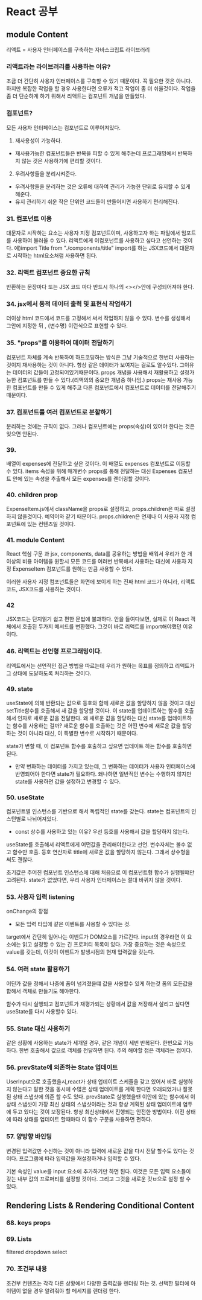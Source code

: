 # React 공부

## module Content

리액트 = 사용자 인터페이스를 구축하는 자바스크립트 라이브러리

### 리액트라는 라이브러리를 사용하는 이유?

조금 더 간단히 사용자 인터페이스를 구축할 수 있기 때문이다.
꼭 필요한 것은 아니다. 하지만 복잡한 작업을 할 경우 사용한다면 오류가 적고
작업이 좀 더 쉬울것이다. 작업을 좀 더 단순하게 하기 위해서 리액트는 컴포넌트 개념을 만들었다.

### 컴포넌트?

모든 사용자 인터페이스는 컴포넌트로 이루어져있다.

1. 재사용성이 가능하다.

- 재사용가능한 컴포넌트들은 반복을 피할 수 있게 해주는데 프로그래밍에서 반복하지 않는 것은 사용하기에 편리할 것이다.

2. 우려사항들을 분리시켜준다.

- 우려사항들을 분리하는 것은 오류에 대하여 관리가 가능한 단위로 유지할 수 있게 해준다.
- 유지 관리하기 쉬운 작은 단위인 코드들이 만들어지면 사용하기 편리해진다.

### 31. 컴포넌트 이용

대문자로 시작하는 요소는 사용자 지정 컴포넌트이며, 사용하고자 하는 파일에서 임포트를 사용하여 불러올 수 있다.
리액트에게 이컴포넌트를 사용하고 싶다고 선언하는 것이다.
예)import Title from "./components/title"
import를 하는 JSX코드에서 대문자로 시작하는 html요소처럼 사용하면 된다.

### 32. 리액트 컴포넌트 중요한 규칙

반환하는 문장마다 또는 JSX 코드 마다 반드시 하나의 <></>안에 구성되어져야 한다.

### 34. jsx에서 동적 데이터 출력 및 표현식 작업하기

더이상 html 코드에서 코드를 고정해서 써서 작업하지 않을 수 있다.
변수를 생성해서 그안에 지정한 뒤 , {변수명} 이런식으로 표현할 수 있다.

### 35. "props"를 이용하여 데이터 전달하기

컴포넌트 자체를 계속 반복하여 하드코딩하는 방식은 그냥 기술적으로 한번더 사용하는 것이지 재사용하는 것이 아니다. 항상 같은 데이터가 보여지는 걸로도 알수있다. 그이유는 데이터의 값들이 고정되어있기때문이다.
props 개념을 사용해서 재활용하고 설정가능한 컴포넌트를 만들 수 있다.(리액의의 중요한 개념중 하나임.)
props는 재사용 가능한 컴포넌트를 만들 수 있게 해주고 다른 컴포넌트에서 컴포넌트로 데이터를 전달해주기 때문이다.

### 37. 컴포넌트를 여러 컴포넌트로 분할하기

분리하는 것에는 규칙이 없다. 그러나 컴포넌트에는 props(속성)이 있어야 한다는 것은 잊으면 안된다.

### 39.

배열이 expenses에 전달하고 싶은 것이다. 이 배열도 expenses 컴포넌트로 이동할 수 있다.
items 속성을 위해 매개변수 props를 통해 전달하는 대신 Expenses 컴포넌트 안에 있는 속성을 추출해서
모든 expenses를 렌더링할 것이다.

### 40. children prop

ExpenseItem.js에서 className을 props로 설정하고, props.children은 따로 설정하지 않을것이다. 예약어와 같기 때문이다. props.children은 언제나 이 사용자 지정 컴포넌트에 있는 컨텐츠일 것이다.

### 41. module Content

React 핵심 구문 과 jsx, components, data를 공유하는 방법을 배워서 우리가 한 개이상의 비용 아이템을 원할시 모든 코드를 여러번 반복해서 사용하는 대신에 사용자 지정 ExpenseItem 컴포넌트를 원하는 만큼 사용할 수 있다.

이러한 사용자 지정 컴포넌트들은 화면에 보이게 하는 진짜 html 코드가 아니라, 리액트 코드, JSX코드를 사용하는 것이다.

### 42

JSX코드는 단지읽기 쉽고 편한 문법에 불과하다. 안을 들여다보면, 실제로 이 React 객체에서 호출된 두가지 메서드를 변환했다. 그것이 바로 리액트를 import해야했던 이유이다.

### 46. 리액트는 선언형 프로그래밍이다.

리액트에서는 선언적인 접근 방법을 따르는데 우리가 원하는 목표를 정의하고 리액트가 그 상태에 도달하도록 처리하는 것이다.

### 49. state

useState에 의해 반환되는 값으로 등호와 함께 새로운 값을 할당하지 않을 것이고 대신 setTitle함수를 호출해서 새 값을 할당할 것이다. 이 state를 업데이트하는 함수를 호출해서 인자로 새로운 값을 전달한다.
왜 새로운 값을 할당하는 대신 state를 업데이트하는 함수를 사용하는 걸까?
새로운 함수를 호출하는 것은 어떤 변수에 새로운 값을 할당하는 것이 아니라 대신, 이 특별한 변수로 시작하기 때문이다.

state가 변할 때, 이 컴포넌트 함수를 호출하고 싶으면 업데이트 하는 함수를 호출하면 된다.

- 만약 변화하는 데이터를 가지고 있는데, 그 변화하는 데이터가 사용자 인터페이스에 반영되어야 한다면 state가 필요하다. 왜나하면 일반적인 변수는 수행하지 않지만 state를 사용하면 값을 설정하고 변경할 수 있다.

### 50. useState

컴포넌트별 인스턴스를 기반으로 해서 독립적인 state를 갖는다.
state는 컴포넌트의 인스턴별로 나뉘어져있다.

- const 상수를 사용하고 있는 이유?
  우선 등호를 사용해서 값을 할당하지 않는다.

useState를 호출해서 리액트에게 어떤값을 관리해야한다고 선언. 변수자체는 볼수 없고 함수만 호출.
등호 연산자로 title에 새로운 값을 할당하지 않는다. 그래서 상수형을 써도 괜찮다.

초기값은 주어진 컴포넌트 인스턴스에 대해 처음으로 이 컴포넌트형 함수가 실행될떄만 고려된다.
state가 없었다면, 우리 사용자 인터페이스는 절대 바뀌지 않을 것이다.

### 53. 사용자 입력 listening

onChange의 장점

- 모든 입력 타입에 같은 이벤트를 사용할 수 있다는 것.

target에서 간단히 일어나는 이벤트가 DOM요소를 가르킨다.
input의 경우라면 이 요소에는 읽고 설정할 수 있는 긴 프로퍼티 목록이 있다.
가장 중요하는 것은 속성으로 value를 갖는데, 이것이 이벤트가 발생시점의 현재 입력값을 갖는다.

### 54. 여러 state 활용하기

어딘가 값을 정해서 나중에 폼이 넘겨졌을떄 값을 사용할수 있게 하는것
폼의 모든값을 합해서 객체로 만들기도 해야한다.

함수가 다시 실행되고 컴포넌트가 재평가되는 상황에서 값을 저장해서 살리고 싶다면 useState를 다시 사용할수 있다.

### 55. State 대신 사용하기

같은 상황에 사용하는 state가 세개일 경우, 같은 개념이 세번 반복된다.
한번으로 가능하다. 한번 호출해서 값으로 객체를 전달하면 된다. 주의 해야할 점은 객체라는 점이다.

### 56. prevState에 의존하는 State 업데이트

UserInput으로 호출했을시,react가 상태 업데이트 스케줄을 갖고 있어서 바로 실행하지 않는다고 말한 것을
동시에 수많은 상태 업데이트를 계획 한다면 오래되었거나 잘못된 상태 스냅샷에 의존 할 수도 있다.
prevState로 실행했을떈 이안에 있는 함수에서 이상태 스냅샷이 가장 최신 상태의 스냅샷이라는 것과 항상 계획된 상태 업데이트에 염두에 두고 있다는 것이 보장된다. 항상 최신상태에서 진행되는 안전한 방법이다.
이전 상태에 따라 상태를 업데이트 할때마다 이 함수 구문을 사용하면 편하다.

### 57. 양방향 바인딩

변경된 입력값만 수신하는 것이 아니라 입력에 새로운 값을 다시 전달 할수도 있다는 것이다. 프로그램에 따라 입력값을 재설정하거나 입력할 수 있다.

기본 속성인 value를 input 요소에 추가하기만 하면 된다.
이것은 모든 입력 요소들이 갖는 내부 값의 프로퍼티를 설정할 것이다. 그리고 그것을 새로운 갓ㅂ으로 설정 할 수 있다.

## Rendering Lists & Rendering Conditional Content

### 68. keys props

### 69. Lists

filtered dropdown select

### 70. 조건부 내용

조건부 컨텐츠는 각각 다른 상황에서 다양한 출력값을 렌더링 하는 것.
선택한 필터에 아이템이 없을 경우 알려줘야 할 메세지를 렌더링 한다.
